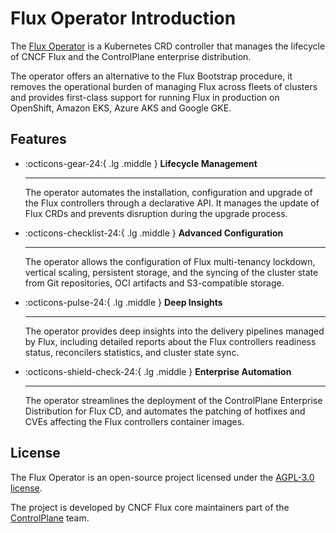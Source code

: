 # Flux Operator Introduction

The [Flux Operator](https://github.com/controlplaneio-fluxcd/flux-operator)
is a Kubernetes CRD controller that manages
the lifecycle of CNCF Flux and the ControlPlane enterprise distribution.

The operator offers an alternative to the Flux Bootstrap procedure, it
removes the operational burden of managing Flux across fleets of clusters
and provides first-class support for running Flux in production
on OpenShift, Amazon EKS, Azure AKS and Google GKE.

## Features

<div class="grid cards" markdown>

-   :octicons-gear-24:{ .lg .middle } __Lifecycle Management__

    ---
    The operator automates the installation, configuration and upgrade of the Flux controllers through a declarative API. 
    It manages the update of Flux CRDs and prevents disruption during the upgrade process.

-   :octicons-checklist-24:{ .lg .middle } __Advanced Configuration__

    ---
    The operator allows the configuration of Flux multi-tenancy lockdown, vertical scaling, persistent storage,
    and the syncing of the cluster state from Git repositories, OCI artifacts and S3-compatible storage.

-   :octicons-pulse-24:{ .lg .middle } __Deep Insights__

    ---
    The operator provides deep insights into the delivery pipelines managed by Flux, including detailed reports
    about the Flux controllers readiness status, reconcilers statistics, and cluster state sync.

-   :octicons-shield-check-24:{ .lg .middle } __Enterprise Automation__

    ---
    The operator streamlines the deployment of the ControlPlane Enterprise Distribution for Flux CD,
    and automates the patching of hotfixes and CVEs affecting the Flux controllers container images.

</div>

## License

The Flux Operator is an open-source project licensed under the
[AGPL-3.0 license](https://github.com/controlplaneio-fluxcd/flux-operator/blob/main/LICENSE).

The project is developed by CNCF Flux core maintainers part of the [ControlPlane](https://control-plane.io) team.
